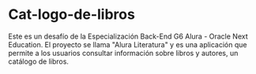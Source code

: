 # Cat-logo-de-libros
Este es un desafío de la Especialización Back-End G6 Alura - Oracle Next Education. El proyecto se llama "Alura Literatura" y es una aplicación que permite a los usuarios consultar información sobre libros y autores, un catálogo de libros.
